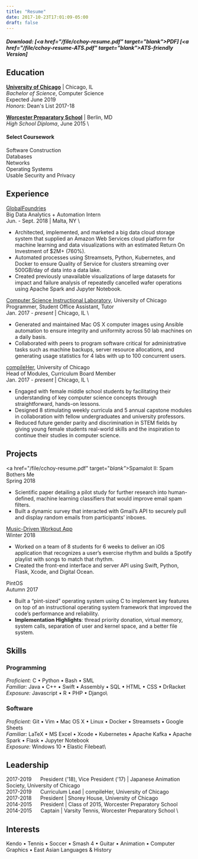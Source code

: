 ```yaml
---
title: "Resume"
date: 2017-10-23T17:01:09-05:00
draft: false
---
```


##### Download: \[<a href="/file/cchoy-resume.pdf" target="_blank"_>PDF</a>\] \[<a href="/file/cchoy-resume-ATS.pdf" target="_blank"_>ATS-friendly Version</a>\]   

## Education
**[University of Chicago](https://www.uchicago.edu/)** | Chicago, IL \
*Bachelor of Science*, Computer Science  \
Expected June 2019 \
*Honors*: Dean's List 2017-18


**[Worcester Preparatory School](https://worcesterprep.org/)** | Berlin, MD \
*High School Diploma*, June 2015  \

#### Select Coursework
Software Construction\
Databases\
Networks\
Operating Systems\
Usable Security and Privacy

## Experience
[GlobalFoundries](https://www.globalfoundries.com/) \
Big Data Analytics + Automation Intern \
Jun. - Sept. 2018 | Malta, NY \

* Architected, implemented, and marketed a big data cloud storage system that supplied an Amazon Web Services cloud platform for machine learning and data visualizations with an estimated Return On Investment of $2M+ (760%).
* Automated processes using Streamsets, Python, Kubernetes, and Docker to ensure Quality of Service for clusters streaming over 500GB/day of data into a data lake.
* Created previously unavailable visualizations of large datasets for impact and failure analysis of repeatedly cancelled wafer operations using Apache Spark and Jupyter Notebook.

[Computer Science Instructional Laboratory](https://csil.cs.uchicago.edu), University of Chicago \
Programmer, Student Office Assistant, Tutor \
Jan. 2017 - *present* | Chicago, IL \

* Generated and maintained Mac OS X computer images using Ansible automation to ensure integrity and uniformity across 50 lab machines on a daily basis.
* Collaborated with peers to program software critical for administrative tasks such as machine backups, server resource allocations, and generating usage statistics for 4 labs with up to 100 concurrent users.

[compileHer](http://compileher.com), University of Chicago \
Head of Modules, Curriculum Board Member \
Jan. 2017 - *present* | Chicago, IL \

* Engaged with female middle school students by facilitating their understanding of key computer science concepts through straightforward, hands-on lessons.
* Designed 8 stimulating weekly curricula and 5 annual capstone modules in collaboration with fellow undergraduates and university professors.
* Reduced future gender parity and discrimination in STEM fields by giving young female students real-world skills and the inspiration to continue their studies in computer science.

## Projects
<a href="/file/cchoy-resume.pdf" target="_blank"_>Spamalot II: Spam Bothers Me</a>\
Spring 2018

* Scientific paper detailing a pilot study for further research into human-defined, machine learning classifiers that would improve email spam filters.
* Built a dynamic survey that interacted with Gmail’s API to securely pull and display random emails from participants’ inboxes.

[Music-Driven Workout App](https://github.com/ama291/Music-Driven-Workout-App)\
Winter 2018

* Worked on a team of 8 students for 6 weeks to deliver an iOS application that recognizes a user’s
exercise rhythm and builds a Spotify playlist with songs to match that rhythm.
* Created the front-end interface and server API using Swift, Python, Flask, Xcode, and Digital Ocean.

PintOS \
Autumn 2017
* Built a “pint-sized” operating system using C to implement key features on top of an instructional
operating system framework that improved the code’s performance and reliability.
* **Implementation Highlights**: thread priority donation, virtual memory, system calls, separation of user
and kernel space, and a better file system.

## Skills
### Programming
*Proficient:* C • Python • Bash • SML\
*Familiar:* Java • C++ • Swift • Assembly • SQL • HTML • CSS • DrRacket\
*Exposure:*  Javascript • R • PHP • Django\


### Software
*Proficient:* Git • Vim • Mac OS X • Linux • Docker • Streamsets • Google Sheets\
*Familiar:*  LaTeX • MS Excel • Xcode • Kubernetes • Apache Kafka • Apache Spark • Flask • Jupyter Notebook\
*Exposure:*  Windows 10 • Elastic Filebeat\

## Leadership
2017-2019 &nbsp;&nbsp;&nbsp;&nbsp; President ('18), Vice President ('17) | Japanese Animation Society, University of Chicago \
2017-2019 &nbsp;&nbsp;&nbsp;&nbsp; Curriculum Lead | compileHer, University of Chicago \
2017-2018 &nbsp;&nbsp;&nbsp;&nbsp; President |  Shorey House, University of Chicago \
2014-2015 &nbsp;&nbsp;&nbsp;&nbsp; President | Class of 2015, Worcester Preparatory School \
2014-2015 &nbsp;&nbsp;&nbsp;&nbsp; Captain |  Varsity Tennis, Worcester Preparatory School \

## Interests
Kendo • Tennis • Soccer • Smash 4 • Guitar • Animation • Computer Graphics • East Asian Languages & History

<br>
